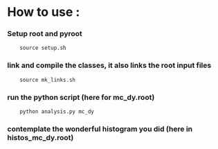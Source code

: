 How to use : 
===========

### Setup root and pyroot ###
		
		source setup.sh

### link and compile the classes, it also links the root input files ###

		source mk_links.sh

### run the python script (here for mc_dy.root) ###

		python analysis.py mc_dy

### contemplate the wonderful histogram you did (here in histos_mc_dy.root) ###
